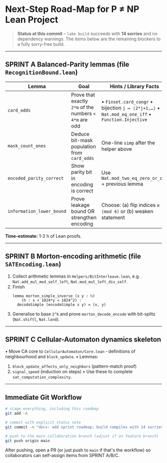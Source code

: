 # Next-Step Road-Map for P ≠ NP Lean Project

> **Status at this commit** – `lake build` succeeds with **14 sorries** and no dependency warnings.  The items below are the remaining blockers to a fully sorry-free build.

---

## SPRINT A  Balanced-Parity lemmas (file `RecognitionBound.lean`)

| Lemma | Goal | Hints / Library Facts |
|-------|------|-----------------------|
| `card_odds` | Prove that exactly `2*m` of the numbers `< 4*m` are odd | • `Finset.card_congr`  • bijection `j ↦ ⟨2*j+1,…⟩`  • `Nat.mod_eq_one_iff`  • `Function.Injective` |
| `mask_count_ones` | Deduce bit-mask population from `card_odds` | One-line `simp` after the helper above |
| `encoded_parity_correct` | Show parity bit in encoding is correct | Use `Nat.mod_two_eq_zero_or_one` + previous lemma |
| `information_lower_bound` | Prove leakage bound OR strengthen encoding | Choose: (a) flip indices `≡ 0 (mod 4)` or (b) weaken statement |

**Time-estimate:** 1-2 h of Lean proofs.

---

## SPRINT B  Morton-encoding arithmetic (file `SATEncoding.lean`)

1. Collect arithmetic lemmas in `Helpers/BitInterleave.lean`, e.g. `Nat.add_mul_mod_self_left`, `Nat.mod_mul_left_div_self`.
2. Finish
   ```lean
   lemma morton_simple_inverse (x y : ℕ)
       (h : x + 1024*y < 1024^2) :
     decodeSimple (encodeSimple x y) = (x, y)
   ```
3. Generalise to base `2^k` and prove `morton_decode_encode` with bit-splits (`Nat.shiftl`, `Nat.land`).

---

## SPRINT C  Cellular-Automaton dynamics skeleton

• Move CA core to `CellularAutomaton/Core.lean` ‑ definitions of neighbourhood and `block_update`.
• Lemmas:
  1. `block_update_affects_only_neighbors` (pattern-match proof)
  2. `signal_speed` (induction on steps)
• Use these to complete `sat_computation_complexity`.

---

## Immediate Git Workflow

```bash
# stage everything, including this roadmap
git add -A

# commit with explicit status note
git commit -m "docs: add sprint roadmap; build compiles with 14 sorries"

# push to the main collaboration branch (adjust if on feature branch)
git push origin main
```

After pushing, open a PR (or just push to `main` if that's the workflow) so collaborators can self-assign items from SPRINT A/B/C. 